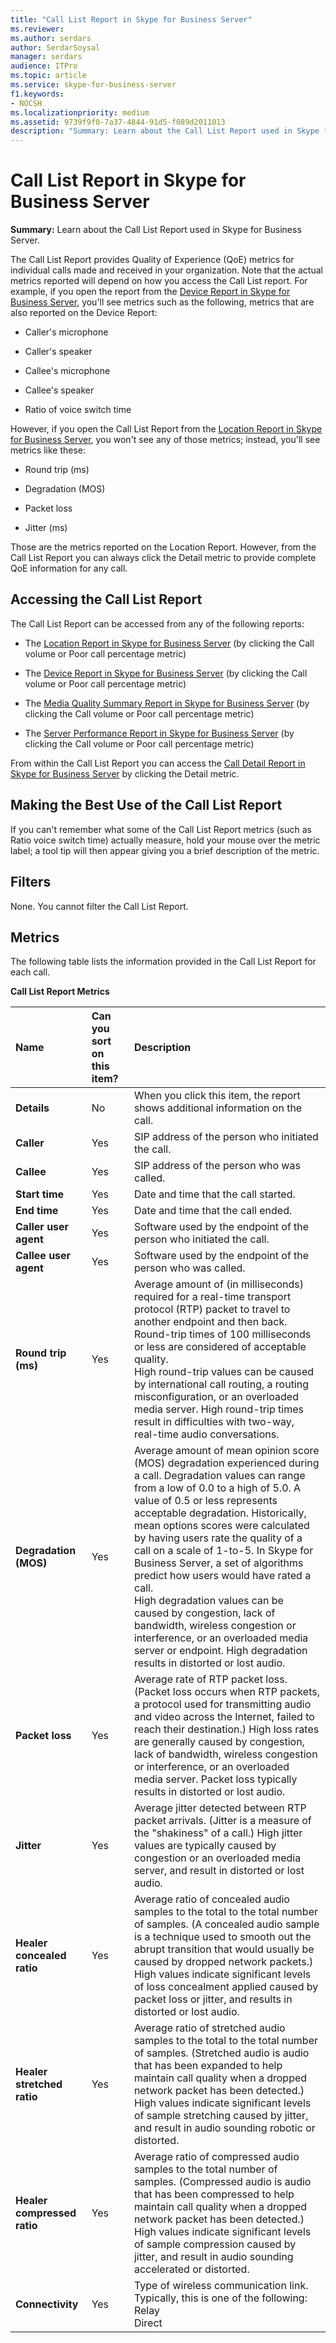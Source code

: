 ```yaml
---
title: "Call List Report in Skype for Business Server"
ms.reviewer: 
ms.author: serdars
author: SerdarSoysal
manager: serdars
audience: ITPro
ms.topic: article
ms.service: skype-for-business-server
f1.keywords:
- NOCSH
ms.localizationpriority: medium
ms.assetid: 9739f9f0-7a37-4844-91d5-f089d2011013
description: "Summary: Learn about the Call List Report used in Skype for Business Server."
---
```


# Call List Report in Skype for Business Server
 
**Summary:** Learn about the Call List Report used in Skype for Business Server.
  
The Call List Report provides Quality of Experience (QoE) metrics for individual calls made and received in your organization. Note that the actual metrics reported will depend on how you access the Call List report. For example, if you open the report from the [Device Report in Skype for Business Server](device-report.md), you'll see metrics such as the following, metrics that are also reported on the Device Report:
  
- Caller's microphone
    
- Caller's speaker
    
- Callee's microphone
    
- Callee's speaker
    
- Ratio of voice switch time 
    
However, if you open the Call List Report from the [Location Report in Skype for Business Server](location-report.md), you won't see any of those metrics; instead, you'll see metrics like these:
  
- Round trip (ms)
    
- Degradation (MOS)
    
- Packet loss
    
- Jitter (ms)
    
Those are the metrics reported on the Location Report. However, from the Call List Report you can always click the Detail metric to provide complete QoE information for any call.
  
## Accessing the Call List Report

The Call List Report can be accessed from any of the following reports:
  
- The [Location Report in Skype for Business Server](location-report.md) (by clicking the Call volume or Poor call percentage metric)
    
- The [Device Report in Skype for Business Server](device-report.md) (by clicking the Call volume or Poor call percentage metric)
    
- The [Media Quality Summary Report in Skype for Business Server](summary.md) (by clicking the Call volume or Poor call percentage metric)
    
- The [Server Performance Report in Skype for Business Server](server-performance.md) (by clicking the Call volume or Poor call percentage metric)
    
From within the Call List Report you can access the [Call Detail Report in Skype for Business Server](call-detail-report.md) by clicking the Detail metric.
  
## Making the Best Use of the Call List Report

If you can't remember what some of the Call List Report metrics (such as Ratio voice switch time) actually measure, hold your mouse over the metric label; a tool tip will then appear giving you a brief description of the metric.
  
## Filters

None. You cannot filter the Call List Report.
  
## Metrics

The following table lists the information provided in the Call List Report for each call.
  
**Call List Report Metrics**

|**Name**|**Can you sort on this item?**|**Description**|
|:-----|:-----|:-----|
|**Details** <br/> |No  <br/> |When you click this item, the report shows additional information on the call.  <br/> |
|**Caller** <br/> |Yes  <br/> |SIP address of the person who initiated the call.  <br/> |
|**Callee** <br/> |Yes  <br/> |SIP address of the person who was called.  <br/> |
|**Start time** <br/> |Yes  <br/> |Date and time that the call started.  <br/> |
|**End time** <br/> |Yes  <br/> |Date and time that the call ended.  <br/> |
|**Caller user agent** <br/> |Yes  <br/> |Software used by the endpoint of the person who initiated the call.  <br/> |
|**Callee user agent** <br/> |Yes  <br/> |Software used by the endpoint of the person who was called.  <br/> |
|**Round trip (ms)** <br/> |Yes  <br/> |Average amount of (in milliseconds) required for a real-time transport protocol (RTP) packet to travel to another endpoint and then back. Round-trip times of 100 milliseconds or less are considered of acceptable quality.  <br/> High round-trip values can be caused by international call routing, a routing misconfiguration, or an overloaded media server. High round-trip times result in difficulties with two-way, real-time audio conversations.  <br/> |
|**Degradation (MOS)** <br/> |Yes  <br/> |Average amount of mean opinion score (MOS) degradation experienced during a call. Degradation values can range from a low of 0.0 to a high of 5.0. A value of 0.5 or less represents acceptable degradation. Historically, mean options scores were calculated by having users rate the quality of a call on a scale of 1-to-5. In Skype for Business Server, a set of algorithms predict how users would have rated a call.  <br/> High degradation values can be caused by congestion, lack of bandwidth, wireless congestion or interference, or an overloaded media server or endpoint. High degradation results in distorted or lost audio.  <br/> |
|**Packet loss** <br/> |Yes  <br/> |Average rate of RTP packet loss. (Packet loss occurs when RTP packets, a protocol used for transmitting audio and video across the Internet, failed to reach their destination.) High loss rates are generally caused by congestion, lack of bandwidth, wireless congestion or interference, or an overloaded media server. Packet loss typically results in distorted or lost audio.  <br/> |
|**Jitter** <br/> |Yes  <br/> |Average jitter detected between RTP packet arrivals. (Jitter is a measure of the "shakiness" of a call.) High jitter values are typically caused by congestion or an overloaded media server, and result in distorted or lost audio.  <br/> |
|**Healer concealed ratio** <br/> |Yes  <br/> |Average ratio of concealed audio samples to the total to the total number of samples. (A concealed audio sample is a technique used to smooth out the abrupt transition that would usually be caused by dropped network packets.) High values indicate significant levels of loss concealment applied caused by packet loss or jitter, and results in distorted or lost audio.  <br/> |
|**Healer stretched ratio** <br/> |Yes  <br/> |Average ratio of stretched audio samples to the total to the total number of samples. (Stretched audio is audio that has been expanded to help maintain call quality when a dropped network packet has been detected.) High values indicate significant levels of sample stretching caused by jitter, and result in audio sounding robotic or distorted.  <br/> |
|**Healer compressed ratio** <br/> |Yes  <br/> |Average ratio of compressed audio samples to the total number of samples. (Compressed audio is audio that has been compressed to help maintain call quality when a dropped network packet has been detected.) High values indicate significant levels of sample compression caused by jitter, and result in audio sounding accelerated or distorted.  <br/> |
|**Connectivity** <br/> |Yes  <br/> | Type of wireless communication link. Typically, this is one of the following: <br/>  Relay <br/>  Direct <br/> |
   

